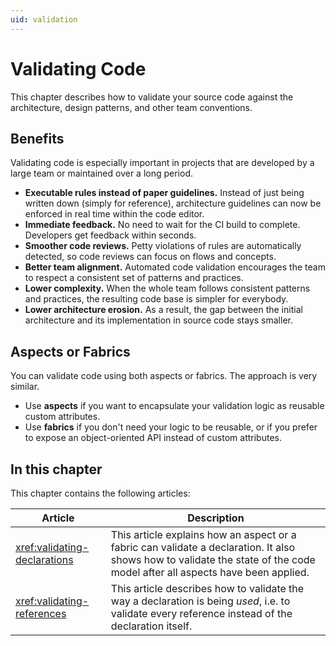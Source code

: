 ```yaml
---
uid: validation
---
```


# Validating Code

This chapter describes how to validate your source code against the architecture, design patterns, and other team conventions.

## Benefits

Validating code is especially important in projects that are developed by a large team or maintained over a long period.

* **Executable rules instead of paper guidelines.** Instead of just being written down (simply for reference), architecture guidelines can now be enforced in real time within the code editor.
* **Immediate feedback.** No need to wait for the CI build to complete. Developers get feedback within seconds.
* **Smoother code reviews.** Petty violations of rules are automatically detected, so code reviews can focus on flows and concepts.
* **Better team alignment.** Automated code validation encourages the team to respect a consistent set of patterns and practices. <!--- took a gues and what you were trying to say -->
* **Lower complexity.** When the whole team follows consistent patterns and practices, the resulting code base is simpler for everybody.
* **Lower architecture erosion.** As a result, the gap between the initial architecture and its implementation in source code stays smaller.

## Aspects or Fabrics

You can validate code using both aspects or fabrics. The approach is very similar.

* Use **aspects** if you want to encapsulate your validation logic as reusable custom attributes.
* Use **fabrics** if you don't need your logic to be reusable, or if you prefer to expose an object-oriented API instead of custom attributes.
<!---Sorry but the line above makes no sense, at least not to me.  Surely a fabric is the epitome of reusable becuase it can conver an entire project or projects? -->
## In this chapter
This chapter contains the following articles:

| Article | Description |
|--|--|
| <xref:validating-declarations> | This article explains how an aspect or a fabric can validate a declaration. It also shows how to validate the state of the code model after all aspects have been applied.
| <xref:validating-references> | This article describes how to validate the way a declaration is being _used_, i.e. to validate every reference instead of the declaration itself.



